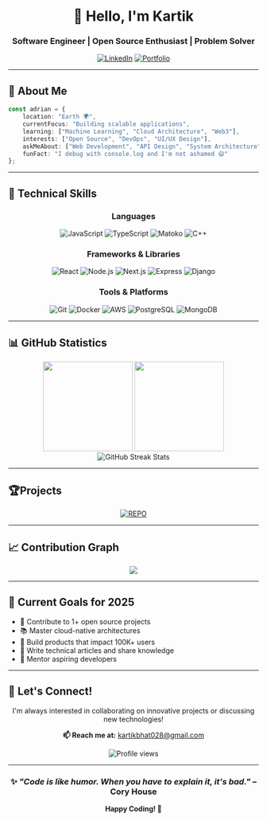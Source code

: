 <div align="center">

# 👋 Hello, I'm Kartik

### Software Engineer | Open Source Enthusiast | Problem Solver

[![LinkedIn](https://img.shields.io/badge/-LinkedIn-0077B5?style=for-the-badge&logo=linkedin&logoColor=white)](https://www.linkedin.com/in/kartik-bhat-/)
[![Portfolio](https://img.shields.io/badge/-Portfolio-000000?style=for-the-badge&logo=safari&logoColor=white)](https://yourportfolio.com)

</div>

---

## 🚀 About Me

```typescript
const adrian = {
    location: "Earth 🌍",
    currentFocus: "Building scalable applications",
    learning: ["Machine Learning", "Cloud Architecture", "Web3"],
    interests: ["Open Source", "DevOps", "UI/UX Design"],
    askMeAbout: ["Web Development", "API Design", "System Architecture"],
    funFact: "I debug with console.log and I'm not ashamed 😄"
};
```

---

## 💼 Technical Skills

<div align="center">

### Languages
![JavaScript](https://img.shields.io/badge/-JavaScript-F7DF1E?style=flat-square&logo=javascript&logoColor=black)
![TypeScript](https://img.shields.io/badge/-TypeScript-3178C6?style=flat-square&logo=typescript&logoColor=white)
![Matoko](https://img.shields.io/badge/-Python-3776AB?style=flat-square&logo=python&logoColor=white)
![C++](https://img.shields.io/badge/-C++-007396?style=flat-square&logo=java&logoColor=white)


### Frameworks & Libraries
![React](https://img.shields.io/badge/-React-61DAFB?style=flat-square&logo=react&logoColor=black)
![Node.js](https://img.shields.io/badge/-Node.js-339933?style=flat-square&logo=node.js&logoColor=white)
![Next.js](https://img.shields.io/badge/-Next.js-000000?style=flat-square&logo=next.js&logoColor=white)
![Express](https://img.shields.io/badge/-Express-000000?style=flat-square&logo=express&logoColor=white)
![Django](https://img.shields.io/badge/-Django-092E20?style=flat-square&logo=django&logoColor=white)

### Tools & Platforms
![Git](https://img.shields.io/badge/-Git-F05032?style=flat-square&logo=git&logoColor=white)
![Docker](https://img.shields.io/badge/-Docker-2496ED?style=flat-square&logo=docker&logoColor=white)
![AWS](https://img.shields.io/badge/-AWS-232F3E?style=flat-square&logo=amazon-aws&logoColor=white)
![PostgreSQL](https://img.shields.io/badge/-PostgreSQL-4169E1?style=flat-square&logo=postgresql&logoColor=white)
![MongoDB](https://img.shields.io/badge/-MongoDB-47A248?style=flat-square&logo=mongodb&logoColor=white)

</div>

---

## 📊 GitHub Statistics

<div align="center">
  <img height="180em" src="https://github-readme-stats.vercel.app/api?username=adrianYT028&show_icons=true&theme=radical&include_all_commits=true&count_private=true"/>
  <img height="180em" src="https://github-readme-stats.vercel.app/api/top-langs/?username=adrianYT028&layout=compact&langs_count=8&theme=radical"/>
</div>

<div align="center">
  <img src="https://github-readme-streak-stats.herokuapp.com/?user=adrianYT028&theme=radical" alt="GitHub Streak Stats" />
</div>

---

## 🏆Projects

<div align="center">

[![REPO](https://github-readme-stats.vercel.app/api/pin/?username=adrianYT028&repo=your-repo-name&theme=radical)](https://github.com/adrianYT028/)


</div>

---

## 📈 Contribution Graph

<div align="center">
  <img src="https://github-readme-activity-graph.vercel.app/graph?username=adrianYT028&theme=react-dark&hide_border=true&area=true" />
</div>

---

## 🎯 Current Goals for 2025

- 🔨 Contribute to 1+ open source projects
- 📚 Master cloud-native architectures
- 🌟 Build products that impact 100K+ users
- 📝 Write technical articles and share knowledge
- 🤝 Mentor aspiring developers

---

## 💬 Let's Connect!

<div align="center">

I'm always interested in collaborating on innovative projects or discussing new technologies!

**📫 Reach me at:** [kartikbhat028@gmail.com](mailto:kartikbhat028@gmail.com)

<img src="https://komarev.com/ghpvc/?username=adrianYT028&color=blueviolet&style=flat-square&label=Profile+Views" alt="Profile views" />

</div>

---

<div align="center">
  
### ✨ *"Code is like humor. When you have to explain it, it's bad."* – Cory House

**Happy Coding! 🚀**

</div>
